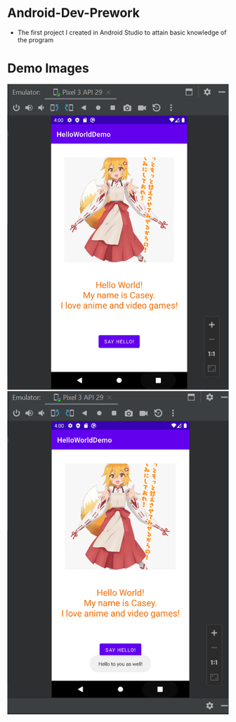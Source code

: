 # Android-Dev-Prework
- The first project I created in Android Studio to attain basic knowledge of the program

# Demo Images
![](HelloWorldDemo.png)
![](HelloWorldButtonDemo.png)